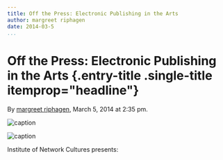 ```yaml
---
title: Off the Press: Electronic Publishing in the Arts
author: margreet riphagen
date: 2014-03-5
...
```


# Off the Press: Electronic Publishing in the Arts {.entry-title .single-title itemprop="headline"}

By [margreet
riphagen](http://networkcultures.org/digitalpublishing/author/arjen/ "Posts by margreet riphagen"),
March 5, 2014 at 2:35 pm.

![caption](imgs/A5_OFF_THE_PRESS_web_flyer_back.jpg)

![caption](imgs/A5_OFF_THE_PRESS_web_flyer_front.jpg)

Institute of Network Cultures presents:
